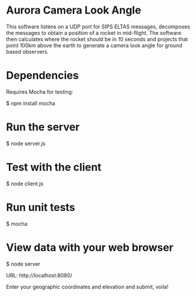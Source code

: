 Aurora Camera Look Angle
========================

This software listens on a UDP port for SIPS ELTAS messages, decomposes the
messages to obtain a position of a rocket in mid-flight. The software then
calculates where the rocket should be in 10 seconds and projects that point
100km above the earth to generate a camera look angle for ground based
observers.

Dependencies
============

Requires Mocha for testing:

$ npm install mocha

Run the server
==============

$ node server.js

Test with the client
====================

$ node client.js

Run unit tests
==============

$ mocha

View data with your web browser
===============================

$ node server

URL: http://localhost:8080/

Enter your geographic coordinates and elevation and submit, voila!

